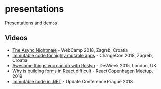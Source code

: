 presentations
=============

Presentations and demos


## Videos

- [The Async Nightmare](https://www.youtube.com/watch?v=YJ1jwbBvEfE) - WebCamp 2018, Zagreb, Croatia
- [Immutable code for highly mutable apps](https://www.youtube.com/watch?v=efxWL6pKmK0) - ChangeCon 2018, Zagreb, Croatia
- [Awesome things you can do with Roslyn](https://www.youtube.com/watch?v=vTEIgJFUhqY) - DevWeek 2015, London, UK
- [Why is building forms in React difficult](https://www.youtube.com/watch?v=VRdEQzAmefY) - React Copenhagen Meetup, 2019
- [Immutable code in .NET](https://www.youtube.com/watch?v=gDgppIEqdTM) - Update Conference Prague 2018
